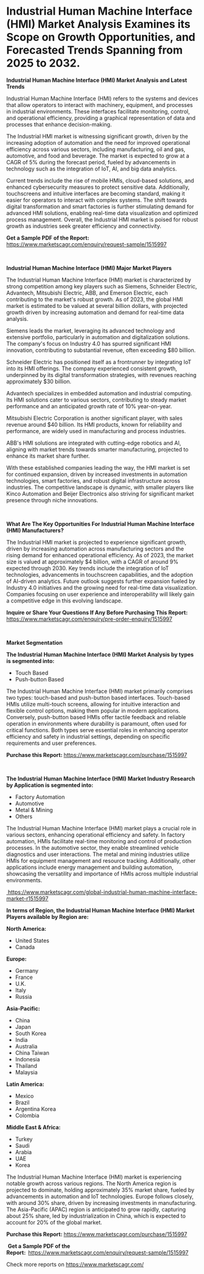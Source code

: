<p><h1>Industrial Human Machine Interface (HMI) Market Analysis Examines its Scope on Growth Opportunities, and Forecasted Trends Spanning from 2025 to 2032.</h1></p><p><strong>Industrial Human Machine Interface (HMI) Market Analysis and Latest Trends</strong></p>
<p><p>Industrial Human Machine Interface (HMI) refers to the systems and devices that allow operators to interact with machinery, equipment, and processes in industrial environments. These interfaces facilitate monitoring, control, and operational efficiency, providing a graphical representation of data and processes that enhance decision-making. </p><p>The Industrial HMI market is witnessing significant growth, driven by the increasing adoption of automation and the need for improved operational efficiency across various sectors, including manufacturing, oil and gas, automotive, and food and beverage. The market is expected to grow at a CAGR of 5% during the forecast period, fueled by advancements in technology such as the integration of IoT, AI, and big data analytics. </p><p>Current trends include the rise of mobile HMIs, cloud-based solutions, and enhanced cybersecurity measures to protect sensitive data. Additionally, touchscreens and intuitive interfaces are becoming standard, making it easier for operators to interact with complex systems. The shift towards digital transformation and smart factories is further stimulating demand for advanced HMI solutions, enabling real-time data visualization and optimized process management. Overall, the Industrial HMI market is poised for robust growth as industries seek greater efficiency and connectivity.</p></p>
<p><strong>Get a Sample PDF of the Report:&nbsp;</strong> <a href="https://www.marketscagr.com/enquiry/request-sample/1515997?utm_campaign=2893&utm_medium=2&utm_source=Github&utm_content=ia&utm_term=02032025&utm_id=industrial-human-machine-interface-hmi">https://www.marketscagr.com/enquiry/request-sample/1515997</a></p>
<p>&nbsp;</p>
<p><strong>Industrial Human Machine Interface (HMI) Major Market Players</strong></p>
<p><p>The Industrial Human Machine Interface (HMI) market is characterized by strong competition among key players such as Siemens, Schneider Electric, Advantech, Mitsubishi Electric, ABB, and Emerson Electric, each contributing to the market's robust growth. As of 2023, the global HMI market is estimated to be valued at several billion dollars, with projected growth driven by increasing automation and demand for real-time data analysis.</p><p>Siemens leads the market, leveraging its advanced technology and extensive portfolio, particularly in automation and digitalization solutions. The company's focus on Industry 4.0 has spurred significant HMI innovation, contributing to substantial revenue, often exceeding $80 billion.</p><p>Schneider Electric has positioned itself as a frontrunner by integrating IoT into its HMI offerings. The company experienced consistent growth, underpinned by its digital transformation strategies, with revenues reaching approximately $30 billion.</p><p>Advantech specializes in embedded automation and industrial computing. Its HMI solutions cater to various sectors, contributing to steady market performance and an anticipated growth rate of 10% year-on-year.</p><p>Mitsubishi Electric Corporation is another significant player, with sales revenue around $40 billion. Its HMI products, known for reliability and performance, are widely used in manufacturing and process industries.</p><p>ABB's HMI solutions are integrated with cutting-edge robotics and AI, aligning with market trends towards smarter manufacturing, projected to enhance its market share further.</p><p>With these established companies leading the way, the HMI market is set for continued expansion, driven by increased investments in automation technologies, smart factories, and robust digital infrastructure across industries. The competitive landscape is dynamic, with smaller players like Kinco Automation and Beijer Electronics also striving for significant market presence through niche innovations.</p></p>
<p>&nbsp;</p>
<p><strong>What Are The Key Opportunities For Industrial Human Machine Interface (HMI) Manufacturers?</strong></p>
<p><p>The Industrial HMI market is projected to experience significant growth, driven by increasing automation across manufacturing sectors and the rising demand for enhanced operational efficiency. As of 2023, the market size is valued at approximately $4 billion, with a CAGR of around 9% expected through 2030. Key trends include the integration of IoT technologies, advancements in touchscreen capabilities, and the adoption of AI-driven analytics. Future outlook suggests further expansion fueled by Industry 4.0 initiatives and the growing need for real-time data visualization. Companies focusing on user experience and interoperability will likely gain a competitive edge in this evolving landscape.</p></p>
<p><strong>Inquire or Share Your Questions If Any Before Purchasing This Report:</strong> <a href="https://www.marketscagr.com/enquiry/pre-order-enquiry/1515997?utm_campaign=2893&utm_medium=2&utm_source=Github&utm_content=ia&utm_term=02032025&utm_id=industrial-human-machine-interface-hmi">https://www.marketscagr.com/enquiry/pre-order-enquiry/1515997</a></p>
<p>&nbsp;</p>
<p><strong>Market Segmentation</strong></p>
<p><strong>The Industrial Human Machine Interface (HMI) Market Analysis by types is segmented into:</strong></p>
<p><ul><li>Touch Based</li><li>Push-button Based</li></ul></p>
<p><p>The Industrial Human Machine Interface (HMI) market primarily comprises two types: touch-based and push-button based interfaces. Touch-based HMIs utilize multi-touch screens, allowing for intuitive interaction and flexible control options, making them popular in modern applications. Conversely, push-button based HMIs offer tactile feedback and reliable operation in environments where durability is paramount, often used for critical functions. Both types serve essential roles in enhancing operator efficiency and safety in industrial settings, depending on specific requirements and user preferences.</p></p>
<p><strong>Purchase this Report:&nbsp;</strong><a href="https://www.marketscagr.com/purchase/1515997?utm_campaign=2893&utm_medium=2&utm_source=Github&utm_content=ia&utm_term=02032025&utm_id=industrial-human-machine-interface-hmi">https://www.marketscagr.com/purchase/1515997</a></p>
<p>&nbsp;</p>
<p><strong>The Industrial Human Machine Interface (HMI) Market Industry Research by Application is segmented into:</strong></p>
<p><ul><li>Factory Automation</li><li>Automotive</li><li>Metal & Mining</li><li>Others</li></ul></p>
<p><p>The Industrial Human Machine Interface (HMI) market plays a crucial role in various sectors, enhancing operational efficiency and safety. In factory automation, HMIs facilitate real-time monitoring and control of production processes. In the automotive sector, they enable streamlined vehicle diagnostics and user interactions. The metal and mining industries utilize HMIs for equipment management and resource tracking. Additionally, other applications include energy management and building automation, showcasing the versatility and importance of HMIs across multiple industrial environments.</p></p>
<p><a href="https://www.marketscagr.com/global-industrial-human-machine-interface-market-r1515997?utm_campaign=2893&utm_medium=2&utm_source=Github&utm_content=ia&utm_term=02032025&utm_id=industrial-human-machine-interface-hmi">&nbsp;https://www.marketscagr.com/global-industrial-human-machine-interface-market-r1515997</a></p>
<p><strong>In terms of Region, the Industrial Human Machine Interface (HMI) Market Players available by Region are:</strong></p>
<p>
    <p> <strong> North America: </strong>
        <ul>
            <li>United States</li>
            <li>Canada</li>
        </ul>
        </p> 
    <p> <strong> Europe: </strong>
        <ul>
            <li>Germany</li>
            <li>France</li>
            <li>U.K.</li>
            <li>Italy</li>
            <li>Russia</li>
        </ul>
        </p> 
    <p> <strong> Asia-Pacific: </strong>
        <ul>
            <li>China</li>
            <li>Japan</li>
            <li>South Korea</li>
            <li>India</li>
            <li>Australia</li>
            <li>China Taiwan</li>
            <li>Indonesia</li>
            <li>Thailand</li>
            <li>Malaysia</li>
        </ul>
        </p> 
    <p> <strong> Latin America: </strong>
        <ul>
            <li>Mexico</li>
            <li>Brazil</li>
            <li>Argentina Korea</li>
            <li>Colombia</li>
        </ul>
        </p> 
    <p> <strong> Middle East & Africa: </strong>
        <ul>
            <li>Turkey</li>
            <li>Saudi</li>
            <li>Arabia</li>
            <li>UAE</li>
            <li>Korea</li>
        </ul>
    </p>
    </p>
<p><p>The Industrial Human Machine Interface (HMI) market is experiencing notable growth across various regions. The North America region is projected to dominate, holding approximately 35% market share, fueled by advancements in automation and IoT technologies. Europe follows closely, with around 30% share, driven by increasing investments in manufacturing. The Asia-Pacific (APAC) region is anticipated to grow rapidly, capturing about 25% share, led by industrialization in China, which is expected to account for 20% of the global market.</p></p>
<p><strong>Purchase this Report: </strong><a href="https://www.marketscagr.com/purchase/1515997?utm_campaign=2893&utm_medium=2&utm_source=Github&utm_content=ia&utm_term=02032025&utm_id=industrial-human-machine-interface-hmi">https://www.marketscagr.com/purchase/1515997</a></p>
<p>&nbsp;<strong>Get a Sample PDF of the Report:&nbsp;&nbsp;</strong><a href="https://www.marketscagr.com/enquiry/request-sample/1515997?utm_campaign=2893&utm_medium=2&utm_source=Github&utm_content=ia&utm_term=02032025&utm_id=industrial-human-machine-interface-hmi">https://www.marketscagr.com/enquiry/request-sample/1515997</a></p>
<p><strong></strong></p>
<p>Check more reports on <a href="https://www.marketscagr.com/?utm_campaign=2893&utm_medium=2&utm_source=Github&utm_content=ia&utm_term=02032025&utm_id=industrial-human-machine-interface-hmi">https://www.marketscagr.com/</a></p>